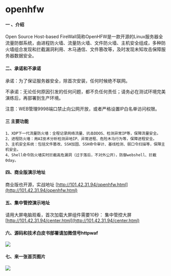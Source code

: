 # openhfw

#### 一 、介绍
Open Source Host-based FireWall简称OpenHFW是一款开源的Linux服务器全流量防御系统，由进程防火墙、流量防火墙、文件防火墙、主机安全组成，多种防火墙组合发现和拦截漏洞利用、木马通信、文件篡改等，及时发现未知攻击保障服务器数据安全。

#### 二、承诺和不承诺
承诺：为了保证服务器安全，除首次安装，任何时候绝不联网。

不承诺：无论任何原因引发的任何问题，都不负任何责任；请务必在测试环境完美演练后，再部署到生产环境。

注意：WEB管理9998端口禁止向公网开放，或者严格设置IP白名单访问权限。

#### 三 主要功能
    1、XDP下一代流量防火墙：全程记录网络流量、抗击DDOS、检测异常IP等，保障流量安全。
    2、进程防火墙：用AI技术分析检测异地IP、异常进程、危险木马行为等，保障进程安全。
    3、主机安全系统：包括文件篡改、SSH加固、SSH命令审计、基线检测、弱口令扫描等，保障主机安全。 
    4、Shell命令防火墙实时拦截高危漏洞（过于落后，不对外公开），防御webshell、拦截0day。 

#### 四、商业版演示地址

商业版也开源，实战地址 [http://101.42.31.94/openhfw.html](http://101.42.31.94/openhfw.html)

#### 五、集中管控演示地址

请用大屏电脑观看，首次加载大屏组件需要10秒：
集中管控大屏 [http://101.42.31.94/center.html](http://101.42.31.94/center.html)

#### 六、源码和技术白皮书部署请加微信号httpwaf

![](https://gitee.com/httpwaf/httpwaf/raw/master/img/wechat.png)

#### 七、来一张首页图片

![](https://gitee.com/httpwaf/httpwaf/raw/master/img/home.png)
